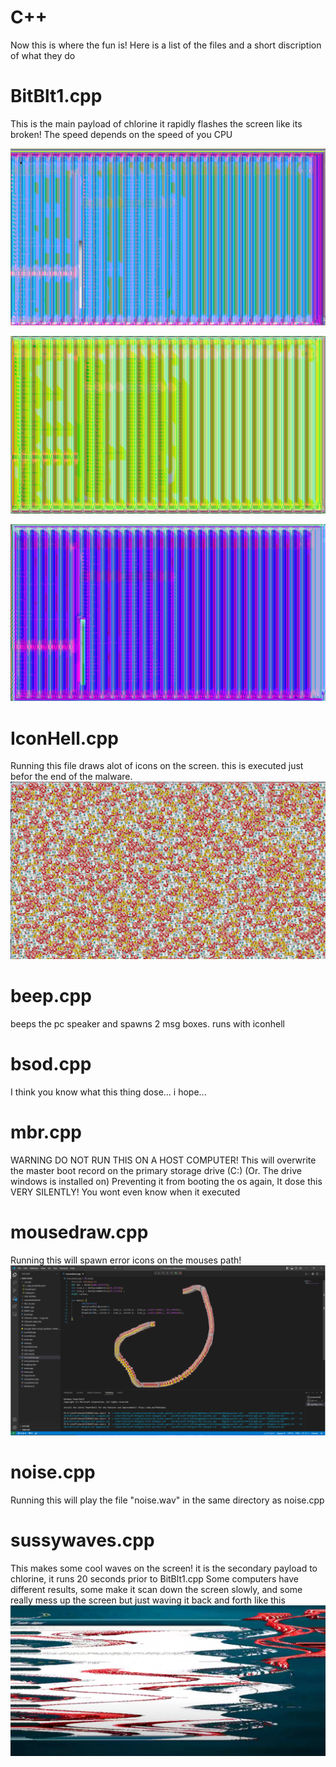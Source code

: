 # C++

Now this is where the fun is!
Here is a list of the files and a short discription of what they do

# BitBlt1.cpp
This is the main payload of chlorine it rapidly flashes the screen like its broken! The speed depends on the speed of you CPU

![img](pics/bitblt1.png)

![img](pics/bitblt2.png)

![img](pics/bitblt3.png)

# IconHell.cpp 
Running this file draws alot of icons on the screen. this is executed just befor the end of the malware.
![img](iconhell.png)


# beep.cpp
beeps the pc speaker and spawns 2 msg boxes. runs with iconhell

# bsod.cpp

I think you know what this thing dose...   i hope...

# mbr.cpp
WARNING DO NOT RUN THIS ON A HOST COMPUTER!
This will overwrite the master boot record on the primary storage drive (C:) (Or. The drive windows is installed on) Preventing it from booting the os again, It dose this VERY SILENTLY! You wont even know when it executed

# mousedraw.cpp 
Running this will spawn error icons on the mouses path!
![img](pics/mousedraw.png)

# noise.cpp
Running this will play the file "noise.wav" in the same directory as noise.cpp

# sussywaves.cpp
This makes some cool waves on the screen! it is the secondary payload to chlorine, it runs 20 seconds prior to BitBlt1.cpp
Some computers have different results, some make it scan down the screen slowly, and some really mess up the screen but just waving it back and forth
like this
![img](pics/sussywaves.exe.png)
